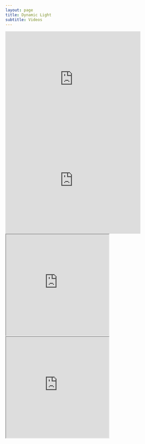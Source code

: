 ```yaml
---
layout: page
title: Dynamic Light
subtitle: Videos
---
```


<div>
  <iframe src="https://www.youtube.com/embed/BhNg6djiNUo?autoplay=1&loop=1"
    width="420" height="315" frameborder="0" allow="autoplay; encrypted-media" allowfullscreen>
  </iframe>
  <iframe src="https://www.youtube.com/embed/9eUf1SX7Jcc?autoplay=1&loop=1"
    width="420" height="315" frameborder="0" allow="autoplay; encrypted-media" allowfullscreen>
  </iframe>
</div>


<div style="float:left;width:auto;margin-right:14px;"> 
  <iframe src="https://www.youtube.com/embed/BhNg6djiNUo?autoplay=1&loop=1"
          width="320" height="315" allow="autoplay; encrypted-media" allowfullscreen>
  </iframe>
</div>

<div style="float:left;width:auto;"> 
  <iframe src="https://www.youtube.com/embed/9eUf1SX7Jcc?autoplay=1&loop=1"
          width="320" height="315" allow="autoplay; encrypted-media" allowfullscreen>
  </iframe>
</div> <div style="clear:both;height:1em;"></div>

<!--
autoplay=1&
<div style="position:relative;height:0;padding-bottom:10%">
  <iframe src="https://www.youtube.com/embed/BhNg6djiNUo?autoplay=1&loop=1"
    width="420" height="315" frameborder="0" allow="autoplay; encrypted-media" allowfullscreen>
  </iframe>
</div>
-->
